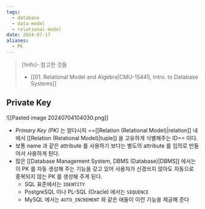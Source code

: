 ```yaml
---
tags:
  - database
  - data-model
  - relational-model
date: 2024-07-17
aliases:
  - PK
---
```

> [!info]- 참고한 것들
> - [[01. Relational Model and Algebra|CMU-15445, Intro. to Database Systems]]

## Private Key

![[Pasted image 20240704104030.png]]

- *Primary Key (PK)* 는 알다시피 ==[[Relation (Relational Model)|relation]] 내에서 [[Relation (Relational Model)|tuple]] 을 고유하게 식별해주는 ID== 이다.
- 보통 name 과 같은 attribute 를 사용하기 보다는 별도의 attribute 를 임의로 만들어서 사용하게 된다.
- 많은 [[Database Management System, DBMS (Database)|DBMS]] 에서는 이 PK 를 자동 생성해 주는 기능을 갖고 있어 사용자가 신경쓰지 않아도 자동으로 중복되지 않는 PK 를 생성해 주게 된다.
	- SQL 표준에서는 `IDENTITY`
	- PostgreSQL 이나 PL-SQL (Oracle) 에서는 `SEQUENCE`
	- MySQL 에서는 `AUTO_INCREMENT` 와 같은 애들이 이런 기능을 제공해 준다